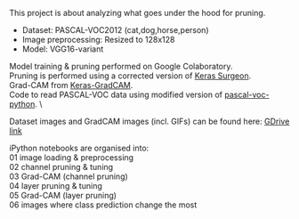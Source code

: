 This project is about analyzing what goes under the hood for pruning.

- Dataset: PASCAL-VOC2012 (cat,dog,horse,person)
- Image preprocessing: Resized to 128x128
- Model: VGG16-variant

Model training & pruning performed on Google Colaboratory. \
Pruning is performed using a corrected version of [Keras Surgeon](https://github.com/BenWhetton/keras-surgeon/). \
Grad-CAM from [Keras-GradCAM](https://github.com/eclique/keras-gradcam). \
Code to read PASCAL-VOC data using modified version of [pascal-voc-python](https://github.com/mprat/pascal-voc-python). \

Dataset images and GradCAM images (incl. GIFs) can be found here: [GDrive link](https://drive.google.com/file/d/1s5R1RCXftkhtJjjt2isPxawafVIu-GAQ/view?usp=sharing)

iPython notebooks are organised into: \
01 image loading & preprocessing \
02 channel pruning & tuning \
03 Grad-CAM (channel pruning) \
04 layer pruning & tuning \
05 Grad-CAM (layer pruning) \
06 images where class prediction change the most
